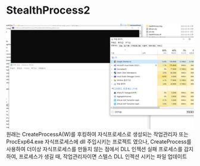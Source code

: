 # StealthProcess2
![alt text](image.png)
원래는 CreateProcessA(W)를 후킹하여 자식프로세스로 생성되는 작업관리자 또는 ProcExp64.exe 자식프로세스에 dll 주입시키는 프로젝트 였으나, CreateProcess를 사용하여 더이상 자식프로세스를 만들지 않는 점에서 DLL 인젝션 실패 프로세스를 감지하여, 프로세스가 생길 때, 작업관리자이면 스텔스 DLL 인젝션 시키는 파일 업데이트